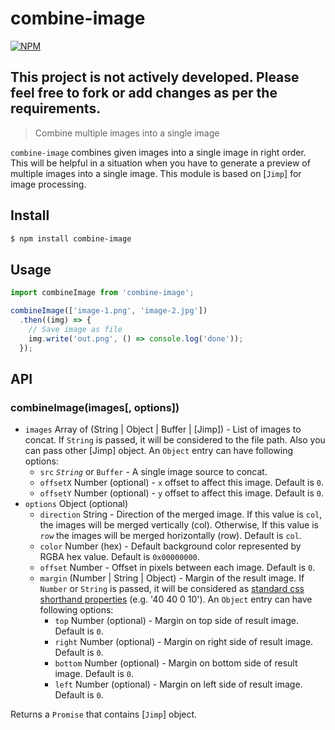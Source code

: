# combine-image

[![NPM](https://nodei.co/npm/combine-image.png)](https://nodei.co/npm/combine-image/)

## This project is not actively developed. Please feel free to fork or add changes as per the requirements.

> Combine multiple images into a single image

`combine-image` combines given images into a single image in right order. This will be helpful in a situation when you have to generate a preview of multiple images into a single image. This module is based on [`Jimp`] for image processing.

## Install

```bash
$ npm install combine-image
```

## Usage

```javascript
import combineImage from 'combine-image';

combineImage(['image-1.png', 'image-2.jpg'])
  .then((img) => {
    // Save image as file
    img.write('out.png', () => console.log('done'));
  });
```

## API

### combineImage(images[, options])

* `images` Array of (String | Object | Buffer | [Jimp]) - List of images to concat. If `String` is passed, it will be considered to the file path. Also you can pass other [Jimp] object. An `Object` entry can have following options:
  * `src` _`String`_ or `Buffer` - A single image source to concat.
  * `offsetX` Number (optional) - `x` offset to affect this image. Default is `0`.
  * `offsetY` Number (optional) - `y` offset to affect this image. Default is `0`.
* `options` Object (optional)
  * `direction` String - Direction of the merged image. If this value is `col`, the images will be merged vertically (col). Otherwise, If this value is `row` the images will be merged horizontally (row). Default is `col`.
  * `color` Number (hex) - Default background color represented by RGBA hex value. Default is `0x00000000`.
  * `offset` Number - Offset in pixels between each image. Default is `0`.
  * `margin` (Number | String | Object) - Margin of the result image. If `Number` or `String` is passed, it will be considered as [standard css shorthand properties](https://developer.mozilla.org/en-US/docs/Web/CSS/Shorthand_properties) (e.g. '40 40 0 10'). An `Object` entry can have following options:
    * `top` Number (optional) - Margin on top side of result image. Default is `0`.
    * `right` Number (optional) - Margin on right side of result image. Default is `0`.
    * `bottom` Number (optional) - Margin on bottom side of result image. Default is `0`.
    * `left` Number (optional) - Margin on left side of result image. Default is `0`.

Returns a `Promise` that contains [`Jimp`] object.
